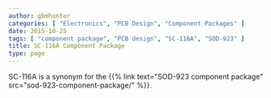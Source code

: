 ```yaml
---
author: gbmhunter
categories: [ "Electronics", "PCB Design", "Component Packages" ]
date: 2015-10-25
tags: [ "component package", "PCB design", "SC-116A", "SOD-923" ]
title: SC-116A Component Package
type: page
---
```


SC-116A is a synonym for the {{% link text="SOD-923 component package" src="sod-923-component-package/" %}}.
